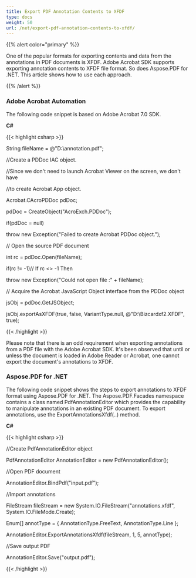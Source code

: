 ```yaml
---
title: Export PDF Annotation Contents to XFDF
type: docs
weight: 50
url: /net/export-pdf-annotation-contents-to-xfdf/
---
```


{{% alert color="primary" %}} 

One of the popular formats for exporting contents and data from the annotations in PDF documents is XFDF. Adobe Acrobat SDK supports exporting annotation contents to XFDF file format. So does Aspose.PDF for .NET. This article shows how to use each approach.

{{% /alert %}} 
### **Adobe Acrobat Automation**
The following code snippet is based on Adobe Acrobat 7.0 SDK.

**C#**

{{< highlight csharp >}}

 String fileName = @"D:\annotation.pdf";

//Create a PDDoc IAC object.

//Since we don't need to launch Acrobat Viewer on the screen, we don't have

//to create Acrobat App object.

Acrobat.CAcroPDDoc pdDoc;

pdDoc = CreateObject("AcroExch.PDDoc");

if(pdDoc = null)

throw new Exception("Failed to create Acrobat PDDoc object.");

// Open the source PDF document

int rc = pdDoc.Open(fileName);

if(rc != -1)// If rc <> -1 Then

throw new Exception("Could not open file :" + fileName);

// Acquire the Acrobat JavaScript Object interface from the PDDoc object

jsObj = pdDoc.GetJSObject;

jsObj.exportAsXFDF(true, false, VariantType.null, @"D:\Bizcardxf2.XFDF", true);

{{< /highlight >}}

Please note that there is an odd requirement when exporting annotations from a PDF file with the Adobe Acrobat SDK. It's been observed that until or unless the document is loaded in Adobe Reader or Acrobat, one cannot export the document's annotations to XFDF.
### **Aspose.PDF for .NET**
The following code snippet shows the steps to export annotations to XFDF format using Aspose.PDF for .NET. The  Aspose.PDF.Facades namespace contains a class named PdfAnnotationEditor which provides the capability to manipulate annotations in an existing PDF document. To export annotations, use the ExportAnnotationsXfdf(..) method.

**C#**

{{< highlight csharp >}}

 //Create PdfAnnotationEditor object

PdfAnnotationEditor AnnotationEditor = new PdfAnnotationEditor();

//Open PDF document

AnnotationEditor.BindPdf("input.pdf");

//Import annotations

FileStream fileStream = new System.IO.FileStream("annotations.xfdf", System.IO.FileMode.Create);

Enum[] annotType = { AnnotationType.FreeText, AnnotationType.Line };

AnnotationEditor.ExportAnnotationsXfdf(fileStream, 1, 5, annotType);

//Save output PDF

AnnotationEditor.Save("output.pdf");

{{< /highlight >}}
